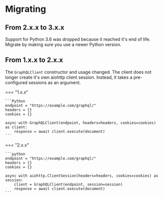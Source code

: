 # Migrating

## From 2.x.x to 3.x.x

Support for Python 3.6 was dropped because it reached it's end of life.
Migrate by making sure you use a newer Python version.

## From 1.x.x to 2.x.x

The `GraphQLClient` constructor and usage changed.
The client does not longer create it's own aiohttp client session.
Instead, it takes a pre-configured sessions as an argument.

=== "1.x.x"

    ```Python
    endpoint = "https://example.com/graphql/"
    headers = {}
    cookies = {}

    async with GraphQLClient(endpoint, headers=headers, cookies=cookies) as client:
        response = await client.execute(document)
    ```

=== "2.x.x"

    ```python
    endpoint = "https://example.com/graphql/"
    headers = {}
    cookies = {}

    async with aiohttp.ClientSession(headers=headers, cookies=cookies) as session:
        client = GraphQLClient(endpoint, session=session)
        response = await client.execute(document)
    ```
